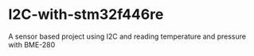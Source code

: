 # I2C-with-stm32f446re
A sensor based project using I2C and reading temperature and pressure with BME-280
